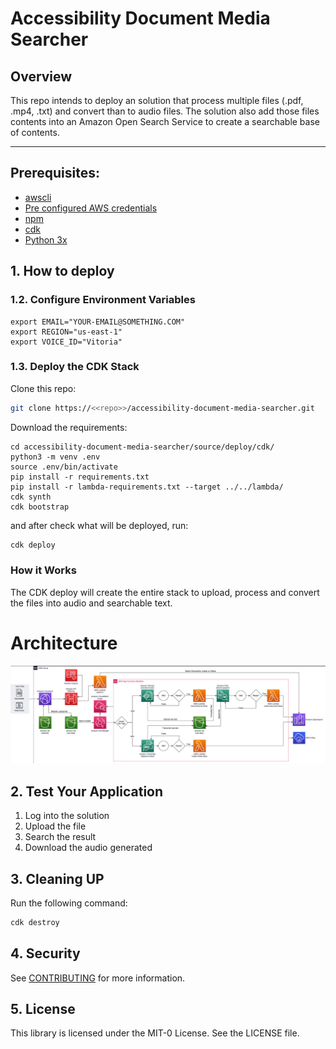 # Accessibility Document Media Searcher

## Overview

This repo intends to deploy an solution that process multiple files (.pdf, .mp4, .txt) and convert than to audio files. The solution also add those files contents into an Amazon Open Search Service to create a searchable base of contents. 

*** 

## Prerequisites:

- [awscli](https://docs.aws.amazon.com/cli/latest/userguide/cli-chap-install.html)
- [Pre configured AWS credentials](https://docs.aws.amazon.com/cli/latest/userguide/cli-configure-envvars.html)
- [npm](https://docs.npmjs.com/downloading-and-installing-node-js-and-npm)
- [cdk](https://docs.aws.amazon.com/cdk/latest/guide/getting_started.html)
- [Python 3x](https://www.python.org/downloads/)

## 1. How to deploy

### 1.2. Configure Environment Variables

```
export EMAIL="YOUR-EMAIL@SOMETHING.COM"
export REGION="us-east-1"
export VOICE_ID="Vitoria"
```

### 1.3. Deploy the CDK Stack

Clone this repo: 

```sh
git clone https://<<repo>>/accessibility-document-media-searcher.git 
```

Download the requirements: 

```
cd accessibility-document-media-searcher/source/deploy/cdk/ 
python3 -m venv .env
source .env/bin/activate
pip install -r requirements.txt
pip install -r lambda-requirements.txt --target ../../lambda/
cdk synth
cdk bootstrap
```

and after check what will be deployed, run: 

```sh 
cdk deploy 
``` 

### How it Works

The CDK deploy will create the entire stack to upload, process and convert the files into audio and searchable text. 

# Architecture

![arquitetura](architecture.png)


## 2. Test Your Application 

1. Log into the solution
2. Upload the file 
3. Search the result 
4. Download the audio generated 

## 3. Cleaning UP

Run the following command:

```sh
cdk destroy
```

## 4. Security

See [CONTRIBUTING](CONTRIBUTING.md#security-issue-notifications) for more information.

## 5. License

This library is licensed under the MIT-0 License. See the LICENSE file.
